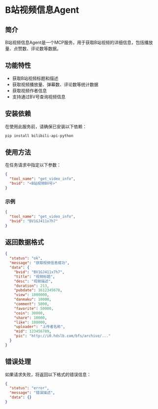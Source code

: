# B站视频信息Agent

## 简介

B站视频信息Agent是一个MCP服务，用于获取B站视频的详细信息，包括播放量、点赞数、评论数等数据。

## 功能特性

- 获取B站视频标题和描述
- 获取视频播放量、弹幕数、评论数等统计数据
- 获取视频作者信息
- 支持通过BV号查询视频信息

## 安装依赖

在使用此服务前，请确保已安装以下依赖：

```bash
pip install bilibili-api-python
```

## 使用方法

在任务请求中指定以下参数：

```json
{
  "tool_name": "get_video_info",
  "bvid": "<B站视频BV号>"
}
```

### 示例

```json
{
  "tool_name": "get_video_info",
  "bvid": "BV1GJ411x7h7"
}
```

## 返回数据格式

```json
{
  "status": "ok",
  "message": "获取视频信息成功",
  "data": {
    "bvid": "BV1GJ411x7h7",
    "title": "视频标题",
    "desc": "视频描述",
    "duration": 213,
    "pubdate": 1612345678,
    "view": 1000000,
    "danmaku": 10000,
    "comment": 5000,
    "favorite": 50000,
    "coin": 30000,
    "share": 10000,
    "like": 100000,
    "uploader": "上传者名称",
    "mid": 123456789,
    "pic": "http://i0.hdslb.com/bfs/archive/..."
  }
}
```

## 错误处理

如果请求失败，将返回以下格式的错误信息：

```json
{
  "status": "error",
  "message": "错误描述",
  "data": {}
}
```
